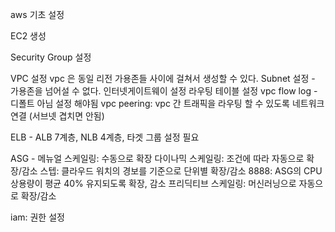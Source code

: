 aws 기초 설정

EC2 생성

Security Group 설정

VPC 설정
vpc 은 동일 리전 가용존들 사이에 걸쳐서 생성할 수 있다.
Subnet 설정 - 가용존을 넘어설 수 없다.
인터넷게이트웨이 설정
라우팅 테이블 설정
vpc flow log - 디폴트 아님 설정 해야됨
vpc peering: vpc 간 트래픽을 라우팅 할 수 있도록 네트워크 연결 (서브넷 겹치면 안됨)

ELB - ALB 7계층, NLB 4계층, 타겟 그룹 설정 필요

ASG -
메뉴얼 스케일링: 수동으로 확장
다이나믹 스케일링: 조건에 따라 자동으로 확장/감소
스텝: 클라우드 워치의 경보를 기준으로 단위별 확장/감소
8888: ASG의 CPU 상용량이 평균 40% 유지되도록 확장, 감소
프리딕티브 스케일링: 머신러닝으로 자동으로 확장/감소

iam: 권한 설정
